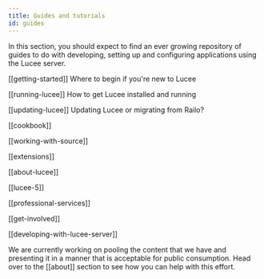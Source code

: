```yaml
---
title: Guides and tutorials
id: guides
---
```


In this section, you should expect to find an ever growing repository of guides to do with developing, setting up and configuring applications using the Lucee server.

[[getting-started]] Where to begin if you're new to Lucee

[[running-lucee]] How to get Lucee installed and running

[[updating-lucee]] Updating Lucee or migrating from Railo?

[[cookbook]]

[[working-with-source]]

[[extensions]]

[[about-lucee]]

[[lucee-5]]

[[professional-services]]

[[get-involved]]

[[developing-with-lucee-server]]

We are currently working on pooling the content that we have and presenting it in a manner that is acceptable for public consumption. Head over to the [[about]] section to see how you can help with this effort.
